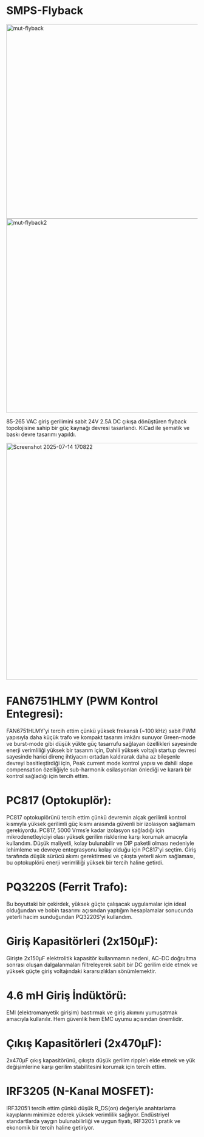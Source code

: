 # SMPS-Flyback
<img width="768" height="512" alt="mut-flyback" src="https://github.com/user-attachments/assets/0ed76696-7d19-49cc-a88b-e91d324784aa" /> 
<img width="768" height="512" alt="mut-flyback2" src="https://github.com/user-attachments/assets/4e79af9e-fa0e-4307-b5ef-e911df57514d" />


85-265 VAC giriş gerilimini sabit 24V 2.5A DC
çıkışa dönüştüren flyback topolojisine sahip
bir güç kaynağı devresi tasarlandı. KiCad ile
şematik ve baskı devre tasarımı yapıldı.

<img width="1556" height="624" alt="Screenshot 2025-07-14 170822" src="https://github.com/user-attachments/assets/ac989d68-de4a-4f23-a7d2-9c4e4b49c5b4" />

# FAN6751HLMY (PWM Kontrol Entegresi):
FAN6751HLMY’yi tercih ettim çünkü yüksek frekanslı (~100 kHz) sabit
PWM yapısıyla daha küçük trafo ve kompakt tasarım imkânı sunuyor
Green-mode ve burst-mode gibi düşük yükte güç tasarrufu sağlayan
özellikleri sayesinde enerji verimliliği yüksek bir tasarım için,
Dahili yüksek voltajlı startup devresi sayesinde harici direnç ihtiyacını
ortadan kaldırarak daha az bileşenle devreyi basitleştirdiği için,
Peak current mode kontrol yapısı ve dahili slope compensation
özelliğiyle sub-harmonik osilasyonları önlediği ve kararlı bir kontrol
sağladığı için tercih ettim.

# PC817 (Optokuplör):
PC817 optokuplörünü tercih ettim çünkü devremin alçak gerilimli
kontrol kısmıyla yüksek gerilimli güç kısmı arasında güvenli bir
izolasyon sağlamam gerekiyordu.
PC817, 5000 Vrms’e kadar izolasyon sağladığı için mikrodenetleyiciyi
olası yüksek gerilim risklerine karşı korumak amacıyla kullandım.
Düşük maliyetli, kolay bulunabilir ve DIP paketli olması nedeniyle
lehimleme ve devreye entegrasyonu kolay olduğu için PC817’yi
seçtim.
Giriş tarafında düşük sürücü akımı gerektirmesi ve çıkışta yeterli
akım sağlaması, bu optokuplörü enerji verimliliği yüksek bir tercih
haline getirdi.

# PQ3220S (Ferrit Trafo):
Bu boyuttaki bir çekirdek, yüksek güçte çalışacak uygulamalar için
ideal olduğundan ve bobin tasarımı açısından yaptığım hesaplamalar
sonucunda yeterli hacim sunduğundan PQ3220S’yi kullandım.

# Giriş Kapasitörleri (2x150μF):
Girişte 2x150μF elektrolitik kapasitör kullanmamın nedeni, AC–DC
doğrultma sonrası oluşan dalgalanmaları filtreleyerek sabit bir DC
gerilim elde etmek ve yüksek güçte giriş voltajındaki kararsızlıkları
sönümlemektir.

# 4.6 mH Giriş İndüktörü:
EMI (elektromanyetik girişim) bastırmak ve giriş akımını yumuşatmak
amacıyla kullanılır. Hem güvenlik hem EMC uyumu açısından
önemlidir.

# Çıkış Kapasitörleri (2x470μF):
2x470μF çıkış kapasitörünü, çıkışta düşük gerilim ripple’ı elde etmek
ve yük değişimlerine karşı gerilim stabilitesini korumak için tercih
ettim.

# IRF3205 (N-Kanal MOSFET):
IRF3205’i tercih ettim çünkü düşük R_DS(on) değeriyle anahtarlama
kayıplarını minimize ederek yüksek verimlilik sağlıyor.
Endüstriyel standartlarda yaygın bulunabilirliği ve uygun fiyatı,
IRF3205’i pratik ve ekonomik bir tercih haline getiriyor.
